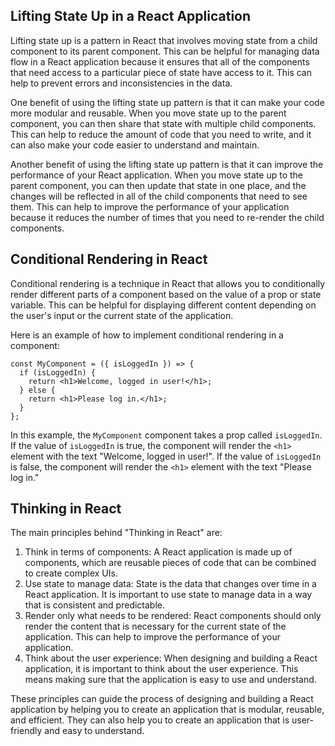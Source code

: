 ## Lifting State Up in a React Application

Lifting state up is a pattern in React that involves moving state from a child component to its parent component. This can be helpful for managing data flow in a React application because it ensures that all of the components that need access to a particular piece of state have access to it. This can help to prevent errors and inconsistencies in the data.

One benefit of using the lifting state up pattern is that it can make your code more modular and reusable. When you move state up to the parent component, you can then share that state with multiple child components. This can help to reduce the amount of code that you need to write, and it can also make your code easier to understand and maintain.

Another benefit of using the lifting state up pattern is that it can improve the performance of your React application. When you move state up to the parent component, you can then update that state in one place, and the changes will be reflected in all of the child components that need to see them. This can help to improve the performance of your application because it reduces the number of times that you need to re-render the child components.

## Conditional Rendering in React

Conditional rendering is a technique in React that allows you to conditionally render different parts of a component based on the value of a prop or state variable. This can be helpful for displaying different content depending on the user's input or the current state of the application.

Here is an example of how to implement conditional rendering in a component:

    const MyComponent = ({ isLoggedIn }) => {
      if (isLoggedIn) {
        return <h1>Welcome, logged in user!</h1>;
      } else {
        return <h1>Please log in.</h1>;
      }
    };

In this example, the `MyComponent` component takes a prop called `isLoggedIn`. If the value of `isLoggedIn` is true, the component will render the `<h1>` element with the text "Welcome, logged in user!". If the value of `isLoggedIn` is false, the component will render the `<h1>` element with the text "Please log in."

## Thinking in React

The main principles behind "Thinking in React" are:

1. Think in terms of components: A React application is made up of components, which are reusable pieces of code that can be combined to create complex UIs.
2. Use state to manage data: State is the data that changes over time in a React application. It is important to use state to manage data in a way that is consistent and predictable.
3. Render only what needs to be rendered: React components should only render the content that is necessary for the current state of the application. This can help to improve the performance of your application.
4. Think about the user experience: When designing and building a React application, it is important to think about the user experience. This means making sure that the application is easy to use and understand.

These principles can guide the process of designing and building a React application by helping you to create an application that is modular, reusable, and efficient. They can also help you to create an application that is user-friendly and easy to understand.
